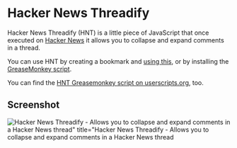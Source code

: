 # Hacker News Threadify

Hacker News Threadify (HNT) is a little piece of JavaScript that once executed on [Hacker News](http://news.ycombinator.com) it allows you to collapse and expand comments in a thread.

You can use HNT by creating a bookmark and [using this](https://raw.github.com/scouttyg/hacker-news-threadify/master/hacker-news-threadify.bookmarklet.js), or by installing the [GreaseMonkey script](https://www.userscripts.org/scripts/show/110317). 

You can find the [HNT Greasemonkey script on userscripts.org](http://www.userscripts.org/scripts/show/110317), too.

## Screenshot

![Hacker News Threadify - Allows you to collapse and expand comments in a Hacker News thread" title="Hacker News Threadify - Allows you to collapse and expand comments in a Hacker News thread](https://raw.github.com/scouttyg/hacker-news-threadify/master/hacker-news-threadify.png)